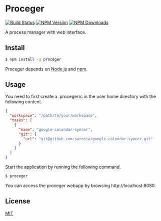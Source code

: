 # Proceger

[![Build Status][build-image]][build-url]
[![NPM Version][npm-image]][npm-url]
[![NPM Downloads][downloads-image]][downloads-url]

A process manager with web interface.

## Install

```sh
$ npm install -g proceger
```

Proceger depends on [Node.js](http://nodejs.org/) and [npm](http://npmjs.org/).

## Usage

You need to first create a .procegerrc in the user home directory with the following content.

```json
{
  "workspace": "/path/to/your/workspace",
  "tasks": [
    {
      "name": "google-calendar-syncer",
      "git": {
        "url": "git@github.com:sarosia/google-calendar-syncer.git"
      }
    }
  ]
}
```

Start the application by running the following command.

```sh
$ proceger
```

You can access the proceger webapp by browsing http://localhost:8080.

## License

[MIT](LICENSE)

[npm-image]: https://img.shields.io/npm/v/proceger.svg
[npm-url]: https://npmjs.org/package/proceger
[downloads-image]: https://img.shields.io/npm/dm/proceger.svg
[downloads-url]: https://npmjs.org/package/proceger
[build-image]: https://github.com/sarosia/heapset/workflows/CI/badge.svg
[build-url]: https://github.com/sarosia/heapset/actions
